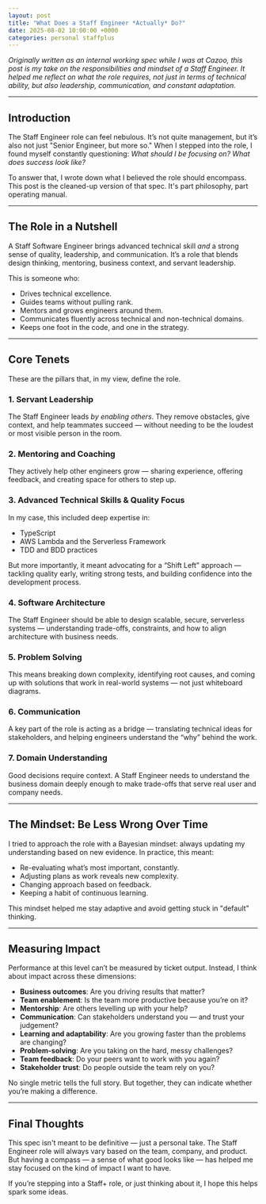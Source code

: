 ```yaml
---
layout: post
title: "What Does a Staff Engineer *Actually* Do?"
date: 2025-08-02 10:00:00 +0000
categories: personal staffplus
---
```


*Originally written as an internal working spec while I was at Cazoo, this post is my take on the responsibilities and mindset of a Staff Engineer. It helped me reflect on what the role requires, not just in terms of technical ability, but also leadership, communication, and constant adaptation.*

---

## Introduction

The Staff Engineer role can feel nebulous. It’s not quite management, but it’s also not just "Senior Engineer, but more so." When I stepped into the role, I found myself constantly questioning: *What should I be focusing on? What does success look like?*

To answer that, I wrote down what I believed the role should encompass. This post is the cleaned-up version of that spec. It's part philosophy, part operating manual.

---

## The Role in a Nutshell

A Staff Software Engineer brings advanced technical skill *and* a strong sense of quality, leadership, and communication. It’s a role that blends design thinking, mentoring, business context, and servant leadership.

This is someone who:

- Drives technical excellence.
- Guides teams without pulling rank.
- Mentors and grows engineers around them.
- Communicates fluently across technical and non-technical domains.
- Keeps one foot in the code, and one in the strategy.

---

## Core Tenets

These are the pillars that, in my view, define the role.

### 1. Servant Leadership

The Staff Engineer leads *by enabling others*. They remove obstacles, give context, and help teammates succeed — without needing to be the loudest or most visible person in the room.

### 2. Mentoring and Coaching

They actively help other engineers grow — sharing experience, offering feedback, and creating space for others to step up.

### 3. Advanced Technical Skills & Quality Focus

In my case, this included deep expertise in:

- TypeScript
- AWS Lambda and the Serverless Framework
- TDD and BDD practices

But more importantly, it meant advocating for a “Shift Left” approach — tackling quality early, writing strong tests, and building confidence into the development process.

### 4. Software Architecture

The Staff Engineer should be able to design scalable, secure, serverless systems — understanding trade-offs, constraints, and how to align architecture with business needs.

### 5. Problem Solving

This means breaking down complexity, identifying root causes, and coming up with solutions that work in real-world systems — not just whiteboard diagrams.

### 6. Communication

A key part of the role is acting as a bridge — translating technical ideas for stakeholders, and helping engineers understand the “why” behind the work.

### 7. Domain Understanding

Good decisions require context. A Staff Engineer needs to understand the business domain deeply enough to make trade-offs that serve real user and company needs.

---

## The Mindset: Be Less Wrong Over Time

I tried to approach the role with a Bayesian mindset: always updating my understanding based on new evidence. In practice, this meant:

- Re-evaluating what’s most important, constantly.
- Adjusting plans as work reveals new complexity.
- Changing approach based on feedback.
- Keeping a habit of continuous learning.

This mindset helped me stay adaptive and avoid getting stuck in "default" thinking.

---

## Measuring Impact

Performance at this level can’t be measured by ticket output. Instead, I think about impact across these dimensions:

- **Business outcomes**: Are you driving results that matter?
- **Team enablement**: Is the team more productive because you’re on it?
- **Mentorship**: Are others levelling up with your help?
- **Communication**: Can stakeholders understand you — and trust your judgement?
- **Learning and adaptability**: Are you growing faster than the problems are changing?
- **Problem-solving**: Are you taking on the hard, messy challenges?
- **Team feedback**: Do your peers want to work with you again?
- **Stakeholder trust**: Do people outside the team rely on you?

No single metric tells the full story. But together, they can indicate whether you’re making a difference.

---

## Final Thoughts

This spec isn't meant to be definitive — just a personal take. The Staff Engineer role will always vary based on the team, company, and product. But having a compass — a sense of what good looks like — has helped me stay focused on the kind of impact I want to have.

If you’re stepping into a Staff+ role, or just thinking about it, I hope this helps spark some ideas.
